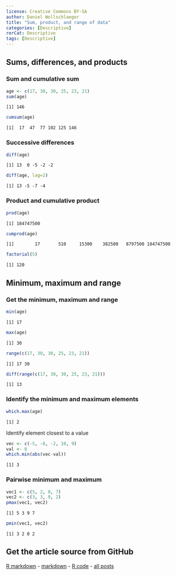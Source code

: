 ```yaml
---
license: Creative Commons BY-SA
author: Daniel Wollschlaeger
title: "Sum, product, and range of data"
categories: [Descriptive]
rerCat: Descriptive
tags: [Descriptive]
---
```





Sums, differences, and products
-------------------------

### Sum and cumulative sum


```r
age <- c(17, 30, 30, 25, 23, 21)
sum(age)
```

```
[1] 146
```

```r
cumsum(age)
```

```
[1]  17  47  77 102 125 146
```


### Successive differences


```r
diff(age)
```

```
[1] 13  0 -5 -2 -2
```

```r
diff(age, lag=2)
```

```
[1] 13 -5 -7 -4
```


### Product and cumulative product


```r
prod(age)
```

```
[1] 184747500
```

```r
cumprod(age)
```

```
[1]        17       510     15300    382500   8797500 184747500
```

```r
factorial(5)
```

```
[1] 120
```


Minimum, maximum and range
-------------------------

### Get the minimum, maximum and range


```r
min(age)
```

```
[1] 17
```

```r
max(age)
```

```
[1] 30
```

```r
range(c(17, 30, 30, 25, 23, 21))
```

```
[1] 17 30
```

```r
diff(range(c(17, 30, 30, 25, 23, 21)))
```

```
[1] 13
```


### Identify the minimum and maximum elements


```r
which.max(age)
```

```
[1] 2
```


Identify element closest to a value


```r
vec <- c(-5, -8, -2, 10, 9)
val <- 0
which.min(abs(vec-val))
```

```
[1] 3
```


### Pairwise minimum and maximum


```r
vec1 <- c(5, 2, 0, 7)
vec2 <- c(3, 3, 9, 2)
pmax(vec1, vec2)
```

```
[1] 5 3 9 7
```

```r
pmin(vec1, vec2)
```

```
[1] 3 2 0 2
```


Get the article source from GitHub
----------------------------------------------

[R markdown](https://github.com/dwoll/RExRepos/raw/master/Rmd/sumProdRange.Rmd) - [markdown](https://github.com/dwoll/RExRepos/raw/master/md/sumProdRange.md) - [R code](https://github.com/dwoll/RExRepos/raw/master/R/sumProdRange.R) - [all posts](https://github.com/dwoll/RExRepos/)
